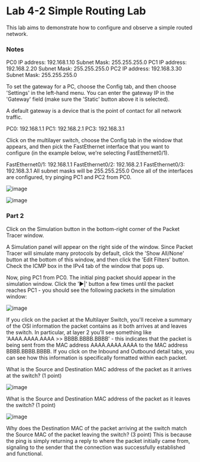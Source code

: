 # Lab 4-2 Simple Routing Lab

This lab aims to demonstrate how to configure and observe a simple routed network.

### Notes
PC0
IP address: 192.168.1.10
Subnet Mask: 255.255.255.0
PC1
IP address: 192.168.2.20
Subnet Mask: 255.255.255.0
PC2
IP address: 192.168.3.30
Subnet Mask: 255.255.255.0

To set the gateway for a PC, choose the Config tab, and then choose 'Settings' in the left-hand menu. You can enter the gateway IP in the 'Gateway' field (make sure the 'Static' button above it is selected).

A default gateway is a device that is the point of contact for all network traffic.


PC0: 192.168.1.1
PC1: 192.168.2.1
PC3: 192.168.3.1

Click on the multilayer switch, choose the Config tab in the window that appears, and then pick the FastEthernet interface that you want to configure (in the example below, we're selecting FastEthernet0/1).

FastEthernet0/1: 192.168.1.1
FastEthernet0/2: 192.168.2.1
FastEthernet0/3: 192.168.3.1
All subnet masks will be 255.255.255.0
Once all of the interfaces are configured, try pinging PC1 and PC2 from PC0.


![image](https://github.com/user-attachments/assets/d2bedb3a-9087-4026-b897-44c7592596c3)


![image](https://github.com/user-attachments/assets/f068554c-a740-4a9d-8bc6-91ce7e1fb63a)

### Part 2

Click on the Simulation button in the bottom-right corner of the Packet Tracer window.

A Simulation panel will appear on the right side of the window. Since Packet Tracer will simulate many protocols by default, click the 'Show All/None' button at the bottom of this window, and then click the 'Edit Filters' button. Check the ICMP box in the IPv4 tab of the window that pops up.

Now, ping PC1 from PC0. The initial ping packet should appear in the simulation window. Click the '►|' button a few times until the packet reaches PC1 - you should see the following packets in the simulation window:


![image](https://github.com/user-attachments/assets/6e0b2324-5b9d-47d3-be18-81de1a1552d3)

If you click on the packet at the Multilayer Switch, you'll receive a summary of the OSI information the packet contains as it both arrives at and leaves the switch. In particular, at layer 2 you'll see something like 'AAAA.AAAA.AAAA >> BBBB.BBBB.BBBB' - this indicates that the packet is being sent from the MAC address AAAA.AAAA.AAAA to the MAC address BBBB.BBBB.BBBB. If you click on the Inbound and Outbound detail tabs, you can see how this information is specifically formatted within each packet.

What is the Source and Destination MAC address of the packet as it arrives at the switch? (1 point)

![image](https://github.com/user-attachments/assets/53f8c4bc-9706-452d-a1e2-26483fbdd807)


What is the Source and Destination MAC address of the packet as it leaves the switch? (1 point) 


![image](https://github.com/user-attachments/assets/cc2ead83-fadd-4eaa-be90-640f32240bfd)


Why does the Destination MAC of the packet arriving at the switch match the Source MAC of the packet leaving the switch? (3 point) 
This is because the ping is simply returning a reply to where the packet initially came from, signaling to the sender that the connection was successfully established and functional.
